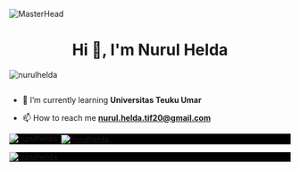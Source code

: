 ![MasterHead](https://miro.medium.com/max/1400/0*x4rQFjfi0iK3gS1T.gif?theme=dark)

<h1 align="center">Hi 👋, I'm Nurul Helda</h1>
<p align="left"> <img src="https://komarev.com/ghpvc/?username=nurulhelda&label=Profile%20views&color=0e75b6&style=flat" alt="nurulhelda" /> </p>

<p align="left"> <a href="https://twitter.com/" target="blank"><img src="https://img.shields.io/twitter/follow/?logo=twitter&style=for-the-badge" alt="" /></a> </p>

- 🌱 I’m currently learning **Universitas Teuku Umar**

- 📫 How to reach me **nurul.helda.tif20@gmail.com**

<p><img align="left" src="https://github-readme-stats.vercel.app/api/top-langs?username=nurulhelda&show_icons=true&locale=en&layout=compact&theme=dark" alt="nurulhelda" /></p>
<p style="background-color: black;">&nbsp;<img align="center" src="https://github-readme-stats.vercel.app/api?username=nurulhelda&show_icons=true&locale=en" alt="nurulhelda" /></p>
<p style="background-color: black;"><img align="center" src="https://github-readme-streak-stats.herokuapp.com/?user=nurulhelda&" alt="nurulhelda" /></p>
